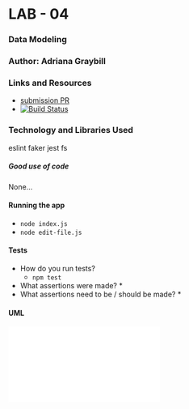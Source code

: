 # LAB - 04

### Data Modeling

### Author: Adriana Graybill

### Links and Resources
* [submission PR](https://github.com/adriana-401-advanced-javascript/lab-04/pull/1)
* [![Build Status](https://travis-ci.com/adriana-401-advanced-javascript/lab-01.svg?branch=master)](https://travis-ci.com/adriana-401-advanced-javascript/lab-04)

### Technology and Libraries Used
eslint
faker
jest
fs

##### Good use of code
None...

#### Running the app
* `node index.js`
* `node edit-file.js`
  
#### Tests
* How do you run tests?
  * `npm test`
* What assertions were made?
  * 
* What assertions need to be / should be made?
  * 

#### UML
![Picture](file.ext "VSC Screenshot")
